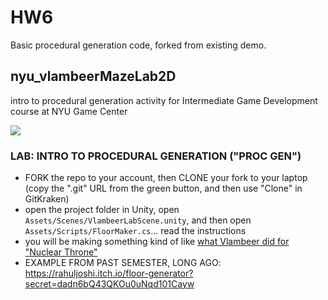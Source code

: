 # HW6

Basic procedural generation code, forked from existing demo.

## nyu_vlambeerMazeLab2D
intro to procedural generation activity for Intermediate Game Development course at NYU Game Center

![](http://www.vlambeer.com/wp-content/uploads/2013/04/level3.gif)

### LAB: INTRO TO PROCEDURAL GENERATION ("PROC GEN")
- FORK the repo to your account, then CLONE your fork to your laptop (copy the ".git" URL from the green button, and then use "Clone" in GitKraken)
- open the project folder in Unity, open `Assets/Scenes/VlambeerLabScene.unity`, and then open `Assets/Scripts/FloorMaker.cs`... read the instructions
- you will be making something kind of like [what Vlambeer did for "Nuclear Throne"](https://indienova.com/u/root/blogread/1766)
- EXAMPLE FROM PAST SEMESTER, LONG AGO: https://rahuljoshi.itch.io/floor-generator?secret=dadn6bQ43QKOu0uNqd101Cayw
